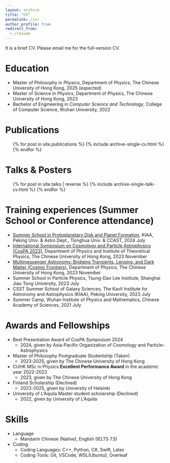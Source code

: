 ```yaml
---
layout: archive
title: "CV"
permalink: /cv/
author_profile: true
redirect_from:
  - /resume
---
```


It is a brief CV. Please email me for the full-version CV.

Education
======
* Master of Philosophy in *Physics*, Department of Physics, The Chinese University of Hong Kong, 2025 (expected)
* Master of Science in *Physics*, Department of Physics, The Chinese University of Hong Kong, 2023
* Bachelor of Engineering in *Computer Science and Technology*, College of Computer Science, Wuhan University, 2022

Publications
======
  <ul>{% for post in site.publications %}
    {% include archive-single-cv.html %}
  {% endfor %}</ul>

Talks & Posters
======
  <ul>{% for post in site.talks | reverse %}
    {% include archive-single-talk-cv.html %}
  {% endfor %}</ul>

Training experiences (Summer School or Conference attendance)
======
* [Summer School in Protoplanetary Disk and Planet Formation](https://indico.ihep.ac.cn/event/22148/), KIAA, Peking Univ. & Astro Dept., Tsinghua Univ. & CCAST, 2024 July
* [International Symposium on Cosmology and Particle Astrophysics (CosPA 2023)](https://www.phy.cuhk.edu.hk/CosPA2023/index.php), Department of Physics and Institute of Theoretical Physics, The Chinese University of Hong Kong, 2023 November
* [Multimessenger Astronomy: Bridging Transients, Lensing, and Dark Matter (Cosmic Frontiers)](https://www.phy.cuhk.edu.hk/events/multimessenger-astronomy2023/), Department of Physics, The Chinese University of Hong Kong, 2023 November
* Summer School in Particle Physics, Tsung-Dao Lee Institute, Shanghai Jiao Tong University, 2023 July
* CSST Summer School of Galaxy Sciences, The Kavli Institute for Astronomy and Astrophysics (KIAA), Peking University, 2023 July
* Summer Camp, Wuhan Institute of Physics and Mathematics, Chinese Academy of Sciences, 2021 July

Awards and Fellowships
======
* Best Presentation Award of CosPA Symposium 2024
  * 2024, given by Asia-Pacific Organization of Cosmology and Particle-Astrophysics
* Master of Philosophy Postgraduate Studentship (Taken)
  * 2023-2025, given by The Chinese University of Hong Kong
* CUHK MSc in Physics **Excellent Performance Award** in the academic year 2022-2023
  * 2023, given by The Chinese University of Hong Kong
* Finland Scholarship (Declined)
  * 2023-2025, given by University of Helsinki
* University of L'Aquila Master student scholarship (Declined)
  * 2022, given by University of L'Aquila

Skills
======
* Language
  * Mandarin Chinese (Native), English (IELTS 7.5)
* Coding
  * Coding Languages: C++, Python, C#, Swift, Latex
  * Coding Tools: Git, VSCode, WSL(Ubuntu), Overleaf